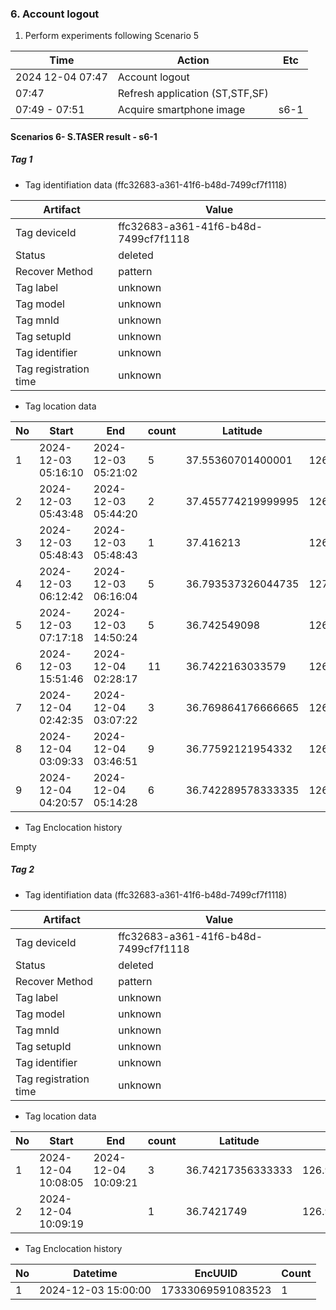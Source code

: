 ### 6. Account logout
1. Perform experiments following Scenario 5

|Time|Action|Etc|
|------|---|---|
|2024 12-04 07:47|Account logout||
|07:47|Refresh application (ST,STF,SF)||
|07:49 - 07:51|Acquire smartphone image|s6-1|


#### Scenarios 6- S.TASER result - s6-1

##### Tag 1
* Tag identifiation data (ffc32683-a361-41f6-b48d-7499cf7f1118)
  
|Artifact|Value|
|------|---|
|Tag deviceId|ffc32683-a361-41f6-b48d-7499cf7f1118|
|Status|deleted|
|Recover Method|pattern|
|Tag label|unknown|
|Tag model|unknown|
|Tag mnId|unknown|
|Tag setupId|unknown|
|Tag identifier|unknown|
|Tag registration time|unknown|

* Tag location data

|No|Start|End|count|Latitude|Longitude|Source|
|--|--|--|--|--|--|--|     
|1|2024-12-03 05:16:10|2024-12-03 05:21:02|5|37.55360701400001|126.97055970000001|app-database.db|
|2|2024-12-03 05:43:48|2024-12-03 05:44:20|2|37.455774219999995|126.89391736|app-database.db|
|3|2024-12-03 05:48:43|2024-12-03 05:48:43|1|37.416213|126.88485014|app-database.db|
|4|2024-12-03 06:12:42|2024-12-03 06:16:04|5|36.793537326044735|127.10481763230027|app-database.db|
|5|2024-12-03 07:17:18|2024-12-03 14:50:24|5|36.742549098|126.98425861800001|app-database.db|
|6|2024-12-03 15:51:46|2024-12-04 02:28:17|11|36.7422163033579|126.9842752623607|app-database.db|
|7|2024-12-04 02:42:35|2024-12-04 03:07:22|3|36.769864176666665|126.97991604666667|app-database.db|
|8|2024-12-04 03:09:33|2024-12-04 03:46:51|9|36.77592121954332|126.97956635719444|app-database.db|
|9|2024-12-04 04:20:57|2024-12-04 05:14:28|6|36.742289578333335|126.98424850833334|app-database.db|

* Tag Enclocation history

Empty


##### Tag 2
* Tag identifiation data (ffc32683-a361-41f6-b48d-7499cf7f1118)
  
|Artifact|Value|
|------|---|
|Tag deviceId|ffc32683-a361-41f6-b48d-7499cf7f1118|
|Status|deleted|
|Recover Method|pattern|
|Tag label|unknown|
|Tag model|unknown|
|Tag mnId|unknown|
|Tag setupId|unknown|
|Tag identifier|unknown|
|Tag registration time|unknown|

* Tag location data

|No|Start|End|count|Latitude|Longitude|Source|
|--|--|--|--|--|--|--|     
|1|2024-12-04 10:08:05|2024-12-04 10:09:21|3|36.74217356333333|126.98427040666667|app-database.db|
|2|2024-12-04 10:09:19||1|36.7421749|126.9841927|FME_SELECTED_DEVICE.xml|

* Tag Enclocation history

|No|Datetime|EncUUID|Count|
|--|--|--|--|     
|1|2024-12-03 15:00:00|17333069591083523|1|
